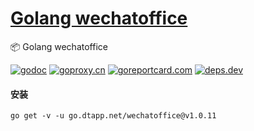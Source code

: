 <h1>
<a href="https://www.dtapp.net/">Golang wechatoffice</a>
</h1>

📦 Golang wechatoffice

[comment]: <> (go)
[![godoc](https://pkg.go.dev/badge/go.dtapp.net/wechatoffice?status.svg)](https://pkg.go.dev/go.dtapp.net/wechatoffice)
[![goproxy.cn](https://goproxy.cn/stats/go.dtapp.net/wechatoffice/badges/download-count.svg)](https://goproxy.cn/stats/go.dtapp.net/wechatoffice)
[![goreportcard.com](https://goreportcard.com/badge/go.dtapp.net/wechatoffice)](https://goreportcard.com/report/go.dtapp.net/wechatoffice)
[![deps.dev](https://img.shields.io/badge/deps-go-red.svg)](https://deps.dev/go/go.dtapp.net%2Fwechatoffice)

#### 安装

```shell
go get -v -u go.dtapp.net/wechatoffice@v1.0.11
```
